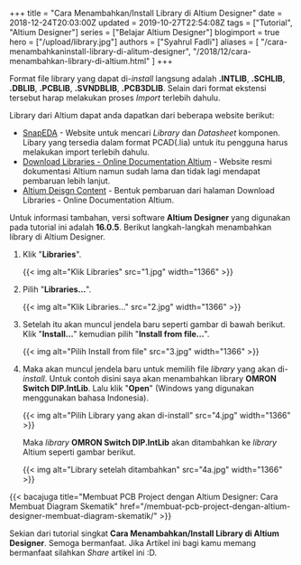 +++
title = "Cara Menambahkan/Install Library di Altium Designer"
date = 2018-12-24T20:03:00Z
updated = 2019-10-27T22:54:08Z
tags = ["Tutorial", "Altium Designer"]
series = ["Belajar Altium Designer"]
blogimport = true 
hero = ["/upload/library.jpg"]
authors = ["Syahrul Fadli"]
aliases = [
    "/cara-menambahkaninstall-library-di-alitum-designer",
    "/2018/12/cara-menambahkan-library-di-altium.html"
]
+++

Format file library yang dapat di-<i>install</i> langsung adalah <b>.INTLIB</b>, <b>.SCHLIB</b>, <b>.DBLIB</b>, <b>.PCBLIB</b>, <b>.SVNDBLIB</b>, <b>.PCB3DLIB</b>. Selain dari format ekstensi tersebut harap melakukan proses <i>Import </i>terlebih dahulu.

Library dari Altium dapat anda dapatkan dari beberapa website berikut: 

* <a href="https://www.snapeda.com/" rel="nofollow" title="Download library altium">SnapEDA</a> - Website untuk mencari <i>Library</i> dan <i>Datasheet</i> komponen. Libary yang tersedia dalam format PCAD(.lia) untuk itu pengguna harus melakukan import terlebih dahulu.
* <a href="https://techdocs.altium.com/display/ADOH/Download+Libraries" rel="nofollow" target="_blank" title="Download library altium">Download Libraries - Online Documentation Altium</a> - Website resmi dokumentasi Altium namun sudah lama dan tidak  lagi mendapat pembaruan lebih lanjut.
* <a href="https://designcontent.live.altium.com/" rel="nofollow" title="Download library altium"> Altium Deisgn Content</a> - Bentuk pembaruan dari halaman Download Libraries - Online Documentation Altium.

Untuk informasi tambahan, versi software <b>Altium Designer<b></b></b> yang digunakan pada tutorial ini adalah <b>16.0.5</b>. Berikut langkah-langkah menambahkan library di Altium Designer. 
1. Klik "<b>Libraries</b>". <br/>

	{{< img alt="Klik Libraries" src="1.jpg" width="1366" >}}

2. Pilih "<b>Libraries...</b>".

	{{< img alt="Klik Libraries..." src="2.jpg" width="1366" >}}

3. Setelah itu akan muncul jendela baru seperti gambar di bawah berikut. Klik "<b>Install...</b>" kemudian pilih "<b>Install from file...</b>". 

	{{< img alt="Pilih Install from file" src="3.jpg" width="1366" >}} 

4. Maka akan muncul jendela baru untuk memilih file <i>library</i> yang akan di-<i>install</i>. Untuk contoh disini saya akan menambahkan library <b>OMRON Switch DIP.IntLib</b>. Lalu klik "<b>Open</b>" (Windows yang digunakan menggunakan bahasa Indonesia). 

	{{< img alt="Pilih Library yang akan di-install"  src="4.jpg" width="1366" >}}
	
	Maka <i>library</i> <b>OMRON Switch DIP.IntLib</b> akan ditambahkan ke <i>library</i> Altium seperti gambar berikut.

	{{< img alt="Library setelah ditambahkan"  src="4a.jpg" width="1366" >}}

{{< bacajuga title="Membuat PCB Project dengan Altium Designer: Cara Membuat Diagram Skematik" href="/membuat-pcb-project-dengan-altium-designer-membuat-diagram-skematik/" >}}

Sekian dari tutorial singkat <b>Cara Menambahkan/Install Library di Altium Designer</b>. Semoga bermanfaat. Jika Artikel ini bagi kamu memang bermanfaat silahkan <i>Share</i> artikel ini :D.
